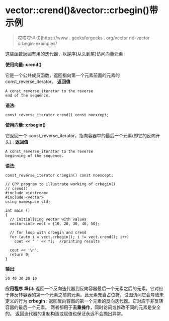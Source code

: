# vector::crend()&vector::crbegin()带示例

> 哎哎哎:# t0]https://www . geeksforgeeks . org/vector nd-vector crbegin-examples/

这些函数返回有用的迭代器，以逆序(从头到尾)访问向量元素

**使用向量::crend()**

它是一个公共成员函数，返回指向第一个元素前面的元素的 const_reverse_iterator。
**返回值**

```
A const_reverse_iterator to the reverse 
end of the sequence.
```

**语法:**

```
const_reverse_iterator crend() const noexcept;
```

**使用向量::crbegin()**

它返回一个 const_reverse_iterator，指向容器中的最后一个元素(即它的反向开头)..
**返回值**

```
A const_reverse_iterator to the reverse 
beginning of the sequence.
```

**语法:**

```
const_reverse_iterator crbegin() const noexcept;
```

```
// CPP program to illustrate working of crbegin() 
// crend()
#include <iostream>
#include <vector>
using namespace std;

int main ()
{
  // initializing vector with values
  vector<int> vect = {10, 20, 30, 40, 50};

  // for loop with crbegin and crend
  for (auto i = vect.crbegin(); i != vect.crend(); i++)
    cout << ' ' << *i;  //printing results

  cout << '\n';
  return 0;
}
```

**输出:**

```
50 40 30 20 10

```

**应用程序**
**垛口:**
返回一个反向迭代器到反向容器最后一个元素之后的元素。它对应于非反转容器的第一个元素之前的元素。此元素充当占位符，试图访问它会导致未定义的行为
**crbegin :**
返回反向容器的第一个元素的反向迭代器。它对应于非反转容器的最后一个元素。
两者都用于**去重操作**，同时访问或修改不同的元素是安全的。
返回迭代器的复制构造或赋值也保证永远不会抛出异常。